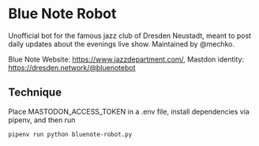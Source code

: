 # Blue Note Robot

Unofficial bot for the famous jazz club of Dresden Neustadt, meant to post daily updates about the evenings live show. Maintained by @mechko. 

Blue Note Website: https://www.jazzdepartment.com/, Mastdon identity: https://dresden.network/@bluenotebot

## Technique

Place MASTODON_ACCESS_TOKEN in a .env file, install dependencies via pipenv, and then run

```pipenv run python bluenote-robot.py```
